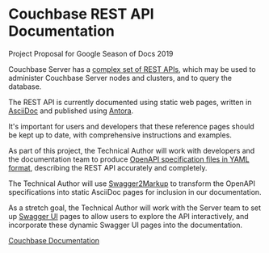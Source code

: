 # Couchbase REST API Documentation

Project Proposal for Google Season of Docs 2019

Couchbase Server has a [complex set of REST APIs](https://docs.couchbase.com/server/6.0/rest-api/rest-intro.html), which may be used to administer Couchbase Server nodes and clusters, and to query the database.

The REST API is currently documented using static web pages, written in [AsciiDoc](https://asciidoctor.org) and published using [Antora](https://antora.org/).

It's important for users and developers that these reference pages should be kept up to date, with comprehensive instructions and examples.

As part of this project, the Technical Author will work with developers and the documentation team to produce [OpenAPI specification files in YAML format](https://swagger.io/docs/specification/2-0/basic-structure), describing the REST API accurately and completely.

The Technical Author will use [Swagger2Markup](https://github.com/Swagger2Markup) to transform the OpenAPI specifications into static AsciiDoc pages for inclusion in our documentation.

As a stretch goal, the Technical Author will work with the Server team to set up [Swagger UI](https://swagger.io/tools/swagger-ui) pages to allow users to explore the API interactively, and incorporate these dynamic Swagger UI pages into the documentation.

[Couchbase Documentation](https://docs.couchbase.com/home/index.html)
